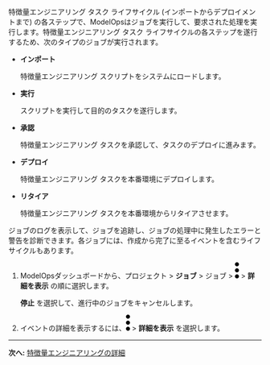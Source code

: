 特徴量エンジニアリング タスク ライフサイクル (インポートからデプロイメントまで) の各ステップで、ModelOpsはジョブを実行して、要求された処理を実行します。特徴量エンジニアリング タスク ライフサイクルの各ステップを遂行するため、次のタイプのジョブが実行されます。

-   **インポート**

    特徴量エンジニアリング スクリプトをシステムにロードします。


-   **実行**

    スクリプトを実行して目的のタスクを遂行します。


-   **承認**

    特徴量エンジニアリング タスクを承認して、タスクのデプロイに進みます。


-   **デプロイ**

    特徴量エンジニアリング タスクを本番環境にデプロイします。


-   **リタイア**

    特徴量エンジニアリング タスクを本番環境からリタイアさせます。


ジョブのログを表示して、ジョブを追跡し、ジョブの処理中に発生したエラーと警告を診断できます。各ジョブには、作成から完了に至るイベントを含むライフサイクルもあります。

1.  ModelOpsダッシュボードから、プロジェクト > **ジョブ** > ジョブ > ![縦三点メニュー](Images/zsz1597101912145.svg) > **詳細を表示** の順に選択します。

    **停止** を選択して、進行中のジョブをキャンセルします。


1.  イベントの詳細を表示するには、![縦三点メニュー](Images/kxu1689287376217.svg) > **詳細を表示** を選択します。


---

**次へ:** [特徴量エンジニアリングの詳細](zyw1732657344552.md)

